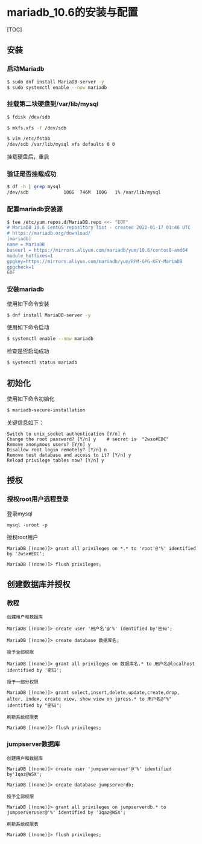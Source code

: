 # mariadb_10.6的安装与配置

[TOC]

## 安装

### 启动Mariadb

```bash
$ sudo dnf install MariaDB-server -y
$ sudo systemctl enable --now mariadb
```

### 挂载第二块硬盘到/var/lib/mysql

```bash
$ fdisk /dev/sdb

$ mkfs.xfs -f /dev/sdb

$ vim /etc/fstab
/dev/sdb /var/lib/mysql xfs defaults 0 0
```

挂载硬盘后，重启

### 验证是否挂载成功

```bash
$ df -h | grep mysql
/dev/sdb             100G  746M  100G   1% /var/lib/mysql
```

### 配置mariadb安装源

```bash
$ tee /etc/yum.repos.d/MariaDB.repo <<- "EOF"
# MariaDB 10.6 CentOS repository list - created 2022-01-17 01:46 UTC
# https://mariadb.org/download/
[mariadb]
name = MariaDB
baseurl = https://mirrors.aliyun.com/mariadb/yum/10.6/centos8-amd64
module_hotfixes=1
gpgkey=https://mirrors.aliyun.com/mariadb/yum/RPM-GPG-KEY-MariaDB
gpgcheck=1
EOF
```

### 安装mariadb

使用如下命令安装

```bash
$ dnf install MariaDB-server -y
```

使用如下命令启动

```bash
$ systemctl enable --now mariadb
```

检查是否启动成功

```bash
$ systemctl status mariadb
```

## 初始化

使用如下命令初始化

```bash
$ mariadb-secure-installation
```

关键信息如下：

```
Switch to unix_socket authentication [Y/n] n
Change the root password? [Y/n] y    # secret is  "2wsx#EDC"
Remove anonymous users? [Y/n] y
Disallow root login remotely? [Y/n] n
Remove test database and access to it? [Y/n] y
Reload privilege tables now? [Y/n] y
```

## 授权

### 授权root用户远程登录

登录mysql

```
mysql -uroot -p
```

授权root用户

```mariadb
MariaDB [(none)]> grant all privileges on *.* to 'root'@'%' identified by '2wsx#EDC';

MariaDB [(none)]> flush privileges;
```

## 创建数据库并授权

### 教程

```mariadb
创建用户和数据库

MariaDB [(none)]> create user '用户名'@'%' identified by'密码';

MariaDB [(none)]> create database 数据库名;

授予全部权限

MariaDB [(none)]> grant all privileges on 数据库名.* to 用户名@localhost identified by '密码';

授予一部分权限

MariaDB [(none)]> grant select,insert,delete,update,create,drop, alter, index, create view, show view on jpress.* to 用户名@"%" identified by "密码";

刷新系统权限表

MariaDB [(none)]> flush privileges;
```

### jumpserver数据库

```mariadb
创建用户和数据库

MariaDB [(none)]> create user 'jumpserveruser'@'%' identified by'1qaz@WSX';

MariaDB [(none)]> create database jumpserverdb;

授予全部权限

MariaDB [(none)]> grant all privileges on jumpserverdb.* to jumpserveruser@'%' identified by '1qaz@WSX';

刷新系统权限表

MariaDB [(none)]> flush privileges;
```


